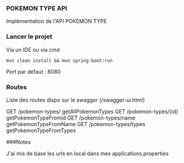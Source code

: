 ### POKEMON TYPE API

Implémentation de l'API POKEMON TYPE

### Lancer le projet

Via un IDE ou via cmd 
```
mvn clean install && mvn spring-boot:run
```

Port par défaut : 8080

### Routes

Liste des routes dispo sur le swagger (/swagger-ui.html)

GET /pokemon-types/ getAllPokemonTypes
GET /pokemon-types/{id} getPokemonTypeFromId
GET /pokemon-types/name getPokemonTypeFromName
GET /pokemon-types/types getPokemonTypeFromTypes

###Notes

J'ai mis de base les urls en local dans mes applications.properties
